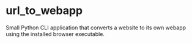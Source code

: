 # url_to_webapp
Small Python CLI application that converts a website to its own webapp using the installed browser executable.
